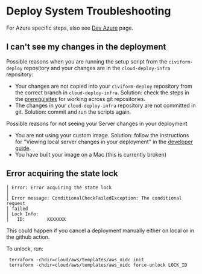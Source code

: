 # Deploy System Troubleshooting

For Azure specific steps, also see [Dev Azure](dev-azure.md) page.

## I can't see my changes in the deployment

Possible reasons when you are running the setup script from the `civiform-deploy` repository and your changes are in the `cloud-deploy-infra` repository:
* Your changes are not copied into your `civiform-deploy` repository from the correct branch in `cloud-deploy-infra`. Solution: check the steps in the [prerequisites](https://docs.civiform.us/contributor-guide/developer-guide/prerequisites) for working across git repositories.
* The changes in your `cloud-deploy-infra` repository are not committed in git. Solution: commit and run the scripts again.

Possible reasons for not seeing your Server changes in your deployment
* You are not using your custom image. Solution: follow the instructions for "Viewing local server changes in your deployment" in the [developer guide](https://docs.civiform.us/contributor-guide/developer-guide/developer-guide).
* You have built your image on a Mac (this is currently broken)

## Error acquiring the state lock

```
│ Error: Error acquiring the state lock
│ 
│ Error message: ConditionalCheckFailedException: The conditional request
│ failed
│ Lock Info:
│   ID:        XXXXXXX
```

This could happen if you cancel a deployment manually either on local or in the github action.

To unlock, run:
 
```
 terraform -chdir=cloud/aws/templates/aws_oidc init
 terraform -chdir=cloud/aws/templates/aws_oidc force-unlock LOCK_ID

```